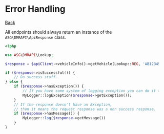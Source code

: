 # Error Handling

[Back](../ROOT.md)

All endpoints should always return an instance of the `ASG\DMRAPI\ApiResponse` class.

```php
<?php

use ASG\DMRAPI\Lookup;

$response = $apiClient->vehicleInfo()->getVehicle(Lookup::REG, 'AB12345');

if ($response->isSuccessful()) {
    // Do success stuff..
} else {
    if ($response->hasException()) {
        // If you have some system of logging exception you can do it this way.
        MyLogger::logException($response->getException());
    }
    // If the response doesn't have an Exception,
    // then it means the request response was a non success response.
    if ($response->hasMessage()) {
        MyLogger::log($response->getMessage())
    }
}
```
